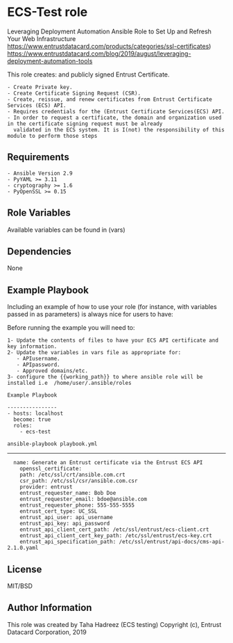 ECS-Test role 
=========
Leveraging Deployment Automation Ansible Role to Set Up and Refresh Your Web Infrastructure
https://www.entrustdatacard.com/products/categories/ssl-certificates)
https://www.entrustdatacard.com/blog/2019/august/leveraging-deployment-automation-tools

This role creates:  and publicly signed Entrust Certificate.

	- Create Private key.
	- Create Certificate Signing Request (CSR).
    - Create, reissue, and renew certificates from Entrust Certificate Services (ECS) API.
    - Requires credentials for the (Entrust Certificate Services(ECS) API.
    - In order to request a certificate, the domain and organization used in the certificate signing request must be already
      validated in the ECS system. It is I(not) the responsibility of this module to perform those steps
	  
Requirements
---------------
	- Ansible Version 2.9
	- PyYAML >= 3.11
	- cryptography >= 1.6
    - PyOpenSSL >= 0.15 

Role Variables
----------------

Available variables can be found in (vars)

Dependencies
----------------

None

Example Playbook
----------------

Including an example of how to use your role (for instance, with variables passed in as parameters) is always nice for users to have:

Before running the example you will need to: 

	1- Update the contents of files to have your ECS API certificate and key information.
	2- Update the variables in vars file as appropriate for:
       - APIusername.
	   - APIpassword.
	   - Approved domains/etc.
	3- configure the {{working_path}} to where ansible role will be installed i.e  /home/user/.ansible/roles

    Example Playbook
	
	----------------
    - hosts: localhost
      become: true
      roles:
        - ecs-test
	   
	ansible-playbook playbook.yml

----------------
	  name: Generate an Entrust certificate via the Entrust ECS API
		openssl_certificate:
		path: /etc/ssl/crt/ansible.com.crt
		csr_path: /etc/ssl/csr/ansible.com.csr
		provider: entrust
		entrust_requester_name: Bob Doe
		entrust_requester_email: bdoe@ansible.com
		entrust_requester_phone: 555-555-5555
		entrust_cert_type: UC_SSL
		entrust_api_user: api_username
		entrust_api_key: api_password
		entrust_api_client_cert_path: /etc/ssl/entrust/ecs-client.crt
		entrust_api_client_cert_key_path: /etc/ssl/entrust/ecs-key.crt
		entrust_api_specification_path: /etc/ssl/entrust/api-docs/cms-api-2.1.0.yaml

License
----------------

MIT/BSD

Author Information
----------------

This role was created by Taha Hadreez (ECS testing)
Copyright (c), Entrust Datacard Corporation, 2019
